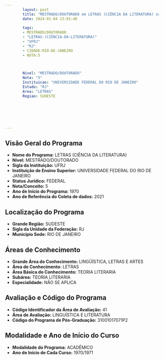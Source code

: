 ```yaml
---
        layout: post
        title: "MESTRADO/DOUTORADO em LETRAS (CIÊNCIA DA LITERATURA) na UFRJ  "
        date: 2024-01-04 13:01:48
     
        tags:
        - MESTRADO/DOUTORADO
        - "LETRAS-(CIÊNCIA-DA-LITERATURA)"
        - "UFRJ"
        - "RJ"
        - CIDADE:RIO-DE-JANEIRO
        - NOTA:5
        
       

        Nivel: "MESTRADO/DOUTORADO"
        Nota: "5"
        Instituicao: "UNIVERSIDADE FEDERAL DO RIO DE JANEIRO"
        Estado: "RJ"
        Area: "LETRAS"
        Regiao: SUDESTE
        
        
        
        
        
        
---
```

## Visão Geral do Programa
- **Nome do Programa:** LETRAS (CIÊNCIA DA LITERATURA)
- **Nível:** MESTRADO/DOUTORADO
- **Sigla da Instituição:** UFRJ
- **Instituição de Ensino Superior:** UNIVERSIDADE FEDERAL DO RIO DE JANEIRO
- **Status Jurídico:** FEDERAL
- **Nota/Conceito:** 5
- **Ano de Início do Programa:** 1970
- **Ano de Referência do Coleta de dados:** 2021

## Localização do Programa
- **Grande Região:** SUDESTE
- **Sigla da Unidade da Federação:** RJ
- **Município Sede:** RIO DE JANEIRO

## Áreas de Conhecimento
- **Grande Área do Conhecimento:** LINGÜÍSTICA, LETRAS E ARTES
- **Área de Conhecimento:** LETRAS
- **Área Básica do Conhecimento:** TEORIA LITERARIA
- **Subárea:** TEORIA LITERARIA
- **Especialidade:** NÃO SE APLICA

## Avaliação e Código do Programa
- **Código Identificador da Área de Avaliação:** 41
- **Área de Avaliação:** LINGUÍSTICA E LITERATURA
- **Código do Programa de Pós-Graduação:** 31001017071P2


## Modalidade e Ano de Início do Curso
- **Modalidade do Programa:** ACADÊMICO
- **Ano de Início de Cada Curso:** 1970/1971
